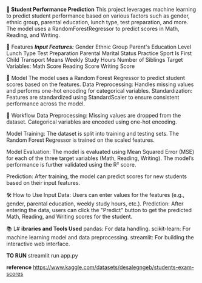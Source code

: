 **🚀 Student Performance Prediction**
This project leverages machine learning to predict student performance based on various factors such as gender, ethnic group, parental education, lunch type, test preparation, and more. The model uses a RandomForestRegressor to predict scores in Math, Reading, and Writing.

🎯 Features
***Input Features:***
Gender
Ethnic Group
Parent's Education Level
Lunch Type
Test Preparation
Parental Marital Status
Practice Sport
Is First Child
Transport Means
Weekly Study Hours
Number of Siblings
Target Variables:
Math Score
Reading Score
Writing Score

🧠 Model
The model uses a Random Forest Regressor to predict student scores based on the features.
Data Preprocessing: Handles missing values and performs one-hot encoding for categorical variables.
Standardization: Features are standardized using StandardScaler to ensure consistent performance across the model.

🔄 Workflow
Data Preprocessing:
Missing values are dropped from the dataset.
Categorical variables are encoded using one-hot encoding.

Model Training:
The dataset is split into training and testing sets.
The Random Forest Regressor is trained on the scaled features.

Model Evaluation:
The model is evaluated using Mean Squared Error (MSE) for each of the three target variables (Math, Reading, Writing).
The model’s performance is further validated using the R² score.

Prediction:
After training, the model can predict scores for new students based on their input features.

🛠️ How to Use
Input Data: Users can enter values for the features (e.g., gender, parental education, weekly study hours, etc.).
Prediction: After entering the data, users can click the "Predict" button to get the predicted Math, Reading, and Writing scores for the student.

📚 L# **ibraries and Tools Used**
pandas: For data handling.
scikit-learn: For machine learning model and data preprocessing.
streamlit: For building the interactive web interface.




**TO RUN** 
streamlit run app.py

**reference**
https://www.kaggle.com/datasets/desalegngeb/students-exam-scores

